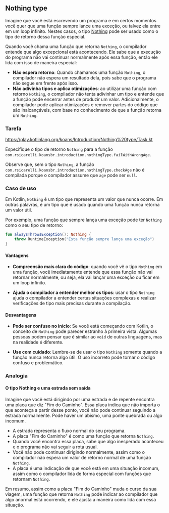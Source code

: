 ## Nothing type

Imagine que você está escrevendo um programa e em certos momentos você quer que uma função sempre lance uma exceção, ou talvez ela entre em
um loop infinito. Nestes casos, o tipo [Nothing](https://kotlinlang.org/docs/exceptions.html#the-nothing-type) pode ser usado como o tipo de
retorno dessa função especial.

Quando você chama uma função que retorna `Nothing`, o compilador entende que algo excepcional está acontecendo. Ele sabe que a execução do
programa não vai continuar normalmente após essa função, então ele lida com isso de maneira especial:

- **Não espera retorno**: Quando chamamos uma função `Nothing`, o compilador não espera um resultado dela, pois sabe que o programa não
  segue em frente após isso.
- **Não adivinha tipos e aplica otimizações**: ao utilizar uma função com retorno `Nothing`, o compilador não tenta adivinhar um tipo e
  entende que a função pode encerrar antes de produzir um valor. Adicionalmente, o compilador pode aplicar otimizações e remover partes do
  código que são inalcançáveis, com base no conhecimento de que a função retorna um `Nothing`.

### Tarefa

https://play.kotlinlang.org/koans/Introduction/Nothing%20type/Task.kt

Especifique o tipo de retorno `Nothing` para a função `com.rsicarelli.koansbr.introduction.nothingType.failWithWrongAge`.

Observe que, sem o tipo `Nothing`, a função `com.rsicarelli.koansbr.introduction.nothingType.checkAge` não é compilada porque o compilador
assume que `age` pode ser `null`.

### Caso de uso

Em Kotlin, `Nothing` é um tipo que representa um valor que nunca ocorre. Em outras palavras, é um tipo que é usado quando uma função nunca
retorna um valor útil.

Por exemplo, uma função que sempre lança uma exceção pode ter `Nothing` como o seu tipo de retorno:

```kotlin
fun alwaysThrowsException(): Nothing {
    throw RuntimeException("Esta função sempre lança uma exceção")
}
```

#### Vantagens

- **Compreensão mais clara do código**: quando você vê o tipo `Nothing` em uma função, você imediatamente entende que essa função não vai
  retornar normalmente, ou seja, ela vai lançar uma exceção ou ficar em um loop infinito.

- **Ajuda o compilador a entender melhor os tipos**: usar o tipo `Nothing` ajuda o compilador a entender certas situações complexas e
  realizar
  verificações de tipo mais precisas durante a compilação.

#### Desvantagens

- **Pode ser confuso no início**: Se você está começando com Kotlin, o conceito de `Nothing` pode parecer estranho à primeira vista. Algumas
  pessoas podem pensar que é similar ao `void` de outras linguagens, mas na realidade é diferente.

- **Use com cuidado**: Lembre-se de usar o tipo `Nothing` somente quando a função nunca retorna algo útil. O uso incorreto pode tornar o
  código confuso e problemático.

### Analogia

#### O tipo Nothing e uma estrada sem saída

Imagine que você está dirigindo por uma estrada e de repente encontra uma placa que diz "Fim do Caminho". Essa placa indica que não importa
o que aconteça a partir desse ponto, você não pode continuar seguindo a estrada normalmente. Pode haver um abismo, uma ponte quebrada ou
algo
incomum.

- A estrada representa o fluxo normal do seu programa.
- A placa "Fim do Caminho" é como uma função que retorna `Nothing`.
- Quando você encontra essa placa, sabe que algo inesperado aconteceu e o programa não vai seguir a rota usual.
- Você não pode continuar dirigindo normalmente, assim como o compilador não espera um valor de retorno normal de uma função `Nothing`.
- A placa é uma indicação de que você está em uma situação incomum, assim como o compilador lida de forma especial com funções que
  retornam `Nothing`.

Em resumo, assim como a placa "Fim do Caminho" muda o curso da sua viagem, uma função que retorna `Nothing` pode indicar ao compilador que
algo anormal está ocorrendo, e ele ajusta a maneira como lida com essa situação.
